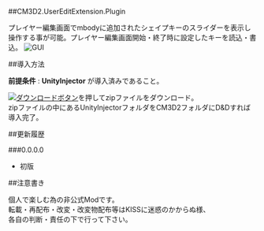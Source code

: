 ##CM3D2.UserEditExtension.Plugin

プレイヤー編集画面でmbodyに追加されたシェイプキーのスライダーを表示し  
操作する事が可能。プレイヤー編集画面開始・終了時に設定したキーを読込・書込。
![GUI](http://i.imgur.com/saxum04.png  "説明1")  



##導入方法

**前提条件** : **UnityInjector** が導入済みであること。  
  
[![ダウンロードボタン][img_download]][master zip]を押してzipファイルをダウンロード。  
zipファイルの中にあるUnityInjectorフォルダをCM3D2フォルダにD&Dすれば導入完了。  



##更新履歴

###0.0.0.0
* 初版



##注意書き

個人で楽しむ為の非公式Modです。  
転載・再配布・改変・改変物配布等はKISSに迷惑のかからぬ様、  
各自の判断・責任の下で行って下さい。  



[master zip]:https://github.com/CM3D2-01/CM3D2.UserEditExtension.Plugin/archive/master.zip "master zip"
[img_download]: http://i.imgur.com/byav3Uf.png "ダウンロードボタン"
